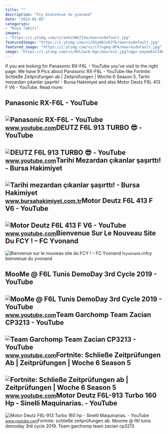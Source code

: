 ```yaml
---
title: ""
description: "Fcy bienvenue du yvonand"
date: "2023-01-05"
categories:
- "Ruya Tabiri"
images:
- "https://i.ytimg.com/vi/anHiVNG7jVw/maxresdefault.jpg"
featuredImage: "https://i.ytimg.com/vi/Q1a80Jx63Tk/maxresdefault.jpg"
featured_image: "https://i.ytimg.com/vi/cTJvgkq-DP4/maxresdefault.jpg"
image: "https://i.ytimg.com/vi/HYLCwcE-Dgc/maxres2.jpg?sqp=-oaymwEoCIAKENAF8quKqQMcGADwAQH4AYwCgALgA4oCDAgAEAEYRSBHKGUwDw==&amp;rs=AOn4CLC_ulBvmvqa2cf2uT56Qfk3FCYaDA"
---
```


If you are looking for Panasonic RX-F6L - YouTube you've visit to the right page. We have 9 Pics about Panasonic RX-F6L - YouTube like Fortnite: Schließe Zeitprüfungen ab | Zeitprüfungen | Woche 6 Season 5, Tarihi mezardan çıkanlar şaşırttı! - Bursa Hakimiyet and also Motor Deutz F6L 413 F V6 - YouTube. Read more:

Panasonic RX-F6L - YouTube
--------------------------

 ![Panasonic RX-F6L - YouTube](https://i.ytimg.com/vi/anHiVNG7jVw/maxresdefault.jpg) <small>www.youtube.com</small>DEUTZ F6L 913 TURBO 😎 - YouTube
-------------------------------

 ![DEUTZ F6L 913 TURBO 😎 - YouTube](https://i.ytimg.com/vi/Q1a80Jx63Tk/maxresdefault.jpg) <small>www.youtube.com</small>Tarihi Mezardan çıkanlar şaşırttı! - Bursa Hakimiyet
----------------------------------------------------

 ![Tarihi mezardan çıkanlar şaşırttı! - Bursa Hakimiyet](https://www.bursahakimiyet.com.tr/static/16/160629-58600fc9b0765-x750.jpg) <small>www.bursahakimiyet.com.tr</small>Motor Deutz F6L 413 F V6 - YouTube
----------------------------------

 ![Motor Deutz F6L 413 F V6 - YouTube](https://i.ytimg.com/vi/cTJvgkq-DP4/maxresdefault.jpg) <small>www.youtube.com</small>Bienvenue Sur Le Nouveau Site Du FCY ! – FC Yvonand
---------------------------------------------------

 ![Bienvenue sur le nouveau site du FCY ! – FC Yvonand](https://fcyvonand.ch/wp-content/uploads/2018/08/fcy_1a_1718.jpg) <small>fcyvonand.ch</small>fcy bienvenue du yvonand

MooMe @ F6L Tunis DemoDay 3rd Cycle 2019 - YouTube
--------------------------------------------------

 ![MooMe @ F6L Tunis DemoDay 3rd Cycle 2019 - YouTube](https://i.ytimg.com/vi/cwQJe2j9cG4/maxresdefault.jpg) <small>www.youtube.com</small>Team Garchomp Team Zacian CP3213 - YouTube
------------------------------------------

 ![Team Garchomp Team Zacian CP3213 - YouTube](https://i.ytimg.com/vi/HYLCwcE-Dgc/maxres2.jpg?sqp=-oaymwEoCIAKENAF8quKqQMcGADwAQH4AYwCgALgA4oCDAgAEAEYRSBHKGUwDw==&rs=AOn4CLC_ulBvmvqa2cf2uT56Qfk3FCYaDA) <small>www.youtube.com</small>Fortnite: Schließe Zeitprüfungen Ab | Zeitprüfungen | Woche 6 Season 5
----------------------------------------------------------------------

 ![Fortnite: Schließe Zeitprüfungen ab | Zeitprüfungen | Woche 6 Season 5](https://i.ytimg.com/vi/FCy-Fc9E1ko/maxresdefault.jpg) <small>www.youtube.com</small>Motor Deutz F6L-913 Turbo 160 Hp - Sinelli Maquinarias. - YouTube
-----------------------------------------------------------------

 ![Motor Deutz F6L-913 Turbo 160 hp - Sinelli Maquinarias. - YouTube](https://i.ytimg.com/vi/mkst9CtotXk/maxresdefault.jpg) <small>www.youtube.com</small>Fortnite: schließe zeitprüfungen ab. Moome @ f6l tunis demoday 3rd cycle 2019. Team garchomp team zacian cp3213
